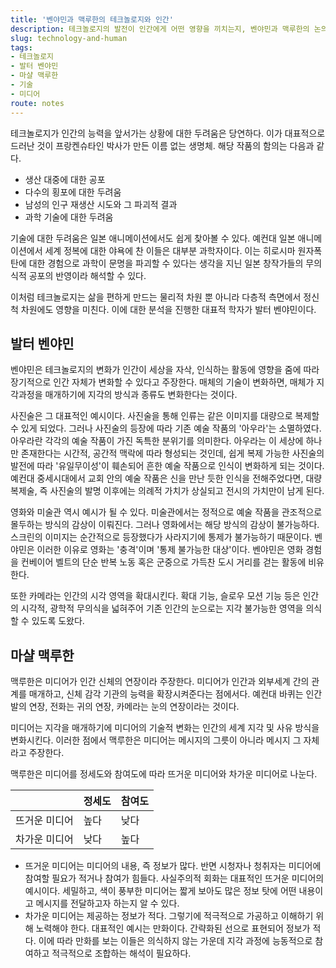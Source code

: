 ```yaml
---
title: '벤야민과 맥루한의 테크놀로지와 인간'
description: 테크놀로지의 발전이 인간에게 어떤 영향을 끼치는지, 벤야민과 맥루한의 논의를 통해 알아보자.
slug: technology-and-human
tags:
- 테크놀로지
- 발터 벤야민
- 마샬 맥루한
- 기술
- 미디어
route: notes
---
```


테크놀로지가 인간의 능력을 앞서가는 상황에 대한 두려움은 당연하다. 이가 대표적으로 드러난 것이 프랑켄슈타인 박사가 만든 이름 없는 생명체. 해당 작품의 함의는 다음과 같다.

- 생산 대중에 대한 공포
- 다수의 횡포에 대한 두려움
- 남성의 인구 재생산 시도와 그 파괴적 결과
- 과학 기술에 대한 두려움

기술에 대한 두려움은 일본 애니메이션에서도 쉽게 찾아볼 수 있다. 예컨대 일본 애니메이션에서 세계 정복에 대한 야욕에 찬 이들은 대부분 과학자이다. 이는 히로시마 원자폭탄에 대한 경험으로 과학이 문명을 파괴할 수 있다는 생각을 지닌 일본 창작가들의 무의식적 공포의 반영이라 해석할 수 있다.

이처럼 테크놀로지는 삶을 편하게 만드는 물리적 차원 뿐 아니라 다층적 측면에서 정신척 차원에도 영향을 미친다. 이에 대한 분석을 진행한 대표적 학자가 발터 벤야민이다.

## 발터 벤야민

벤야민은 테크놀로지의 변화가 인간이 세상을 자삭, 인식하는 활동에 영향을 줌에 따라 장기적으로 인간 자체가 변화할 수 있다고 주장한다. 매체의 기술이 변화하면, 매체가 지각과정을 매개하기에 지각의 방식과 종류도 변화한다는 것이다.

사진술은 그 대표적인 예시이다. 사진술을 통해 인류는 같은 이미지를 대량으로 복제할 수 있게 되었다. 그러나 사진술의 등장에 따라 기존 예술 작품의 '아우라'는 소멸하였다. 아우라란 각각의 예술 작품이 가진 독특한 분위기를 의미한다. 아우라는 이 세상에 하나만 존재한다는 시간적, 공간적 맥락에 따라 형성되는 것인데, 쉽게 복제 가능한 사진술의 발전에 따라 '유일무이성'이 훼손되어 흔한 예술 작품으로 인식이 변화하게 되는 것이다. 예컨대 중세시대에서 교회 안의 예술 작품은 신을 만난 듯한 인식을 전해주었다면, 대량 복제술, 즉 사진술의 발명 이후에는 의례적 가치가 상실되고 전시의 가치만이 남게 된다.

영화와 미술관 역시 예시가 될 수 있다. 미술관에서는 정적으로 예술 작품을 관조적으로 몰두하는 방식의 감상이 이뤄진다. 그러나 영화에서는 해당 방식의 감상이 불가능하다. 스크린의 이미지는 순간적으로 등장했다가 사라지기에 통제가 불가능하기 때문이다. 벤야민은 이러한 이유로 영화는 '충격'이며 '통제 불가능한 대상'이다. 벤야민은 영화 경험을 컨베이어 벨트의 단순 반복 노동 혹은 군중으로 가득찬 도시 거리를 걷는 활동에 비유한다.

또한 카메라는 인간의 시각 영역을 확대시킨다. 확대 기능, 슬로우 모션 기능 등은 인간의 시각적, 광학적 무의식을 넓혀주어 기존 인간의 눈으로는 지각 불가능한 영역을 의식할 수 있도록 도왔다.

## 마샬 맥루한

맥루한은 미디어가 인간 신체의 연장이라 주장한다. 미디어가 인간과 외부세계 간의 관계를 매개하고, 신체 감각 기관의 능력을 확장시켜준다는 점에서다. 예컨대 바퀴는 인간 발의 연장, 전화는 귀의 연장, 카메라는 눈의 연장이라는 것이다.

미디어는 지각을 매개하기에 미디어의 기술적 변화는 인간의 세계 지각 및 사유 방식을 변화시킨다. 이러한 점에서 맥루한은 미디어는 메시지의 그릇이 아니라 메시지 그 자체라고 주장한다.

맥루한은 미디어를 정세도와 참여도에 따라 뜨거운 미디어와 차가운 미디어로 나눈다.

|               | 정세도 | 참여도 |
| ------------- | ------ | ------ |
| 뜨거운 미디어 | 높다   | 낮다   |
| 차가운 미디어 | 낮다   | 높다   |

- 뜨거운 미디어는 미디어의 내용, 즉 정보가 많다. 반면 시청자나 청취자는 미디어에 참여할 필요가 적거나 참여가 힘들다. 사실주의적 회화는 대표적인 뜨거운 미디어의 예시이다. 세밀하고, 색이 풍부한 미디어는 짧게 보아도 많은 정보 탓에 어떤 내용이고 메시지를 전달하고자 하는지 알 수 있다.
- 차가운 미디어는 제공하는 정보가 적다. 그렇기에 적극적으로 가공하고 이해하기 위해 노력해야 한다. 대표적인 예시는 만화이다. 간략화된 선으로 표현되어 정보가 적다. 이에 따라 만화를 보는 이들은 의식하지 않는 가운데 지각 과정에 능동적으로 참여하고 적극적으로 조합하는 해석이 필요하다.